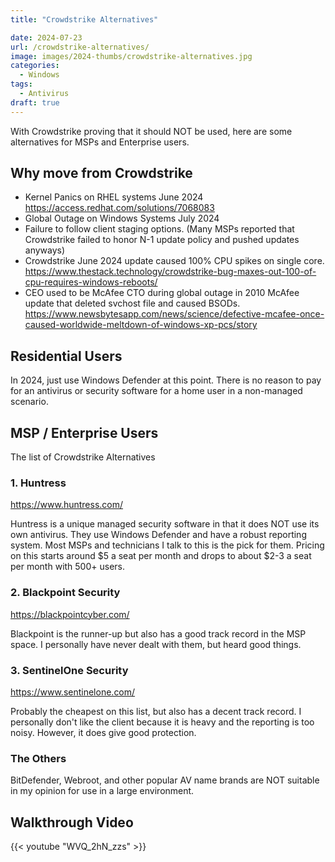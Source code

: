 ```yaml
---
title: "Crowdstrike Alternatives"

date: 2024-07-23
url: /crowdstrike-alternatives/
image: images/2024-thumbs/crowdstrike-alternatives.jpg
categories:
  - Windows
tags:
  - Antivirus
draft: true
---
```

With Crowdstrike proving that it should NOT be used, here are some alternatives for MSPs and Enterprise users.
<!--more-->

## Why move from Crowdstrike

- Kernel Panics on RHEL systems June 2024 <https://access.redhat.com/solutions/7068083>
- Global Outage on Windows Systems July 2024
- Failure to follow client staging options. (Many MSPs reported that Crowdstrike failed to honor N-1 update policy and pushed updates anyways)
- Crowdstrike June 2024 update caused 100% CPU spikes on single core. <https://www.thestack.technology/crowdstrike-bug-maxes-out-100-of-cpu-requires-windows-reboots/>
- CEO used to be McAfee CTO during global outage in 2010 McAfee update that deleted svchost file and caused BSODs. <https://www.newsbytesapp.com/news/science/defective-mcafee-once-caused-worldwide-meltdown-of-windows-xp-pcs/story>

## Residential Users

In 2024, just use Windows Defender at this point. There is no reason to pay for an antivirus or security software for a home user in a non-managed scenario.

## MSP / Enterprise Users

The list of Crowdstrike Alternatives

### 1. Huntress

<https://www.huntress.com/>

Huntress is a unique managed security software in that it does NOT use its own antivirus. They use Windows Defender and have a robust reporting system. Most MSPs and technicians I talk to this is the pick for them. Pricing on this starts around $5 a seat per month and drops to about $2-3 a seat per month with 500+ users.

### 2. Blackpoint Security

<https://blackpointcyber.com/>

Blackpoint is the runner-up but also has a good track record in the MSP space. I personally have never dealt with them, but heard good things.

### 3. SentinelOne Security

<https://www.sentinelone.com/>

Probably the cheapest on this list, but also has a decent track record. I personally don't like the client because it is heavy and the reporting is too noisy. However, it does give good protection. 

### The Others

BitDefender, Webroot, and other popular AV name brands are NOT suitable in my opinion for use in a large environment. 

## Walkthrough Video

{{< youtube "WVQ_2hN_zzs" >}}
